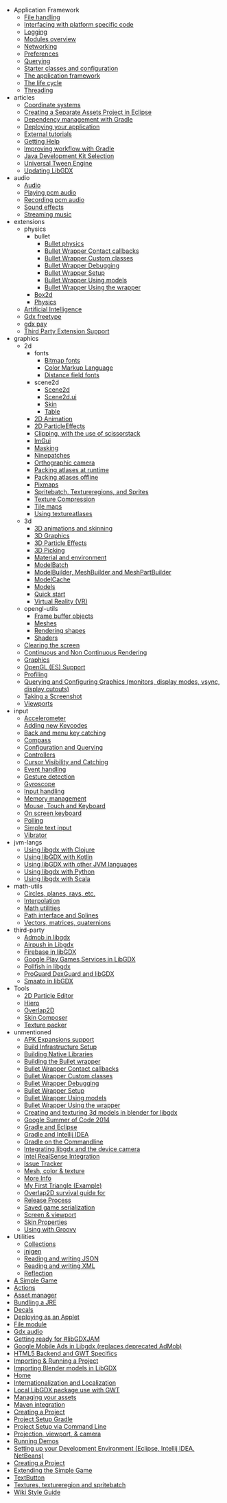 * Application Framework
  * [File handling](/wiki/app/file-handling)
  * [Interfacing with platform specific code](/wiki/app/interfacing-with-platform-specific-code)
  * [Logging](/wiki/app/logging)
  * [Modules overview](/wiki/app/modules-overview)
  * [Networking](/wiki/app/networking)
  * [Preferences](/wiki/app/preferences)
  * [Querying](/wiki/app/querying)
  * [Starter classes and configuration](/wiki/app/starter-classes-and-configuration)
  * [The application framework](/wiki/app/the-application-framework)
  * [The life cycle](/wiki/app/the-life-cycle)
  * [Threading](/wiki/app/threading)
* articles
  * [Coordinate systems](/wiki/articles/coordinate-systems)
  * [Creating a Separate Assets Project in Eclipse](/wiki/articles/creating-a-separate-assets-project-in-eclipse)
  * [Dependency management with Gradle](/wiki/articles/dependency-management-with-gradle)
  * [Deploying your application](/wiki/articles/deploying-your-application)
  * [External tutorials](/wiki/articles/external-tutorials)
  * [Getting Help](/wiki/articles/getting-help)
  * [Improving workflow with Gradle](/wiki/articles/improving-workflow-with-gradle)
  * [Java Development Kit   Selection](/wiki/articles/java-development-kit---selection)
  * [Universal Tween Engine](/wiki/articles/universal-tween-engine)
  * [Updating LibGDX](/wiki/articles/updating-libgdx)
* audio
  * [Audio](/wiki/audio/audio)
  * [Playing pcm audio](/wiki/audio/playing-pcm-audio)
  * [Recording pcm audio](/wiki/audio/recording-pcm-audio)
  * [Sound effects](/wiki/audio/sound-effects)
  * [Streaming music](/wiki/audio/streaming-music)
* extensions
  * physics
    * bullet
      * [Bullet physics](/wiki/extensions/physics/bullet/bullet-physics)
      * [Bullet Wrapper Contact callbacks](/wiki/extensions/physics/bullet/bullet-wrapper-contact-callbacks)
      * [Bullet Wrapper Custom classes](/wiki/extensions/physics/bullet/bullet-wrapper-custom-classes)
      * [Bullet Wrapper Debugging](/wiki/extensions/physics/bullet/bullet-wrapper-debugging)
      * [Bullet Wrapper Setup](/wiki/extensions/physics/bullet/bullet-wrapper-setup)
      * [Bullet Wrapper Using models](/wiki/extensions/physics/bullet/bullet-wrapper-using-models)
      * [Bullet Wrapper Using the wrapper](/wiki/extensions/physics/bullet/bullet-wrapper-using-the-wrapper)
    * [Box2d](/wiki/extensions/physics/box2d)
    * [Physics](/wiki/extensions/physics/physics)
  * [Artificial Intelligence](/wiki/extensions/artificial-intelligence)
  * [Gdx freetype](/wiki/extensions/gdx-freetype)
  * [gdx pay](/wiki/extensions/gdx-pay)
  * [Third Party Extension Support](/wiki/extensions/third-party-extension-support)
* graphics
  * 2d
    * fonts
      * [Bitmap fonts](/wiki/graphics/2d/fonts/bitmap-fonts)
      * [Color Markup Language](/wiki/graphics/2d/fonts/color-markup-language)
      * [Distance field fonts](/wiki/graphics/2d/fonts/distance-field-fonts)
    * scene2d
      * [Scene2d](/wiki/graphics/2d/scene2d/scene2d)
      * [Scene2d.ui](/wiki/graphics/2d/scene2d/scene2d.ui)
      * [Skin](/wiki/graphics/2d/scene2d/skin)
      * [Table](/wiki/graphics/2d/scene2d/table)
    * [2D Animation](/wiki/graphics/2d/2d-animation)
    * [2D ParticleEffects](/wiki/graphics/2d/2d-particleeffects)
    * [Clipping, with the use of scissorstack](/wiki/graphics/2d/clipping,-with-the-use-of-scissorstack)
    * [ImGui](/wiki/graphics/2d/imgui)
    * [Masking](/wiki/graphics/2d/masking)
    * [Ninepatches](/wiki/graphics/2d/ninepatches)
    * [Orthographic camera](/wiki/graphics/2d/orthographic-camera)
    * [Packing atlases at runtime](/wiki/graphics/2d/packing-atlases-at-runtime)
    * [Packing atlases offline](/wiki/graphics/2d/packing-atlases-offline)
    * [Pixmaps](/wiki/graphics/2d/pixmaps)
    * [Spritebatch, Textureregions, and Sprites](/wiki/graphics/2d/spritebatch,-textureregions,-and-sprites)
    * [Texture Compression](/wiki/graphics/2d/texture-compression)
    * [Tile maps](/wiki/graphics/2d/tile-maps)
    * [Using textureatlases](/wiki/graphics/2d/using-textureatlases)
  * 3d
    * [3D animations and skinning](/wiki/graphics/3d/3d-animations-and-skinning)
    * [3D Graphics](/wiki/graphics/3d/3d-graphics)
    * [3D Particle Effects](/wiki/graphics/3d/3d-particle-effects)
    * [3D Picking](/wiki/graphics/3d/3d-picking)
    * [Material and environment](/wiki/graphics/3d/material-and-environment)
    * [ModelBatch](/wiki/graphics/3d/modelbatch)
    * [ModelBuilder, MeshBuilder and MeshPartBuilder](/wiki/graphics/3d/modelbuilder,-meshbuilder-and-meshpartbuilder)
    * [ModelCache](/wiki/graphics/3d/modelcache)
    * [Models](/wiki/graphics/3d/models)
    * [Quick start](/wiki/graphics/3d/quick-start)
    * [Virtual Reality (VR)](/wiki/graphics/3d/virtual-reality-(vr))
  * opengl-utils
    * [Frame buffer objects](/wiki/graphics/opengl-utils/frame-buffer-objects)
    * [Meshes](/wiki/graphics/opengl-utils/meshes)
    * [Rendering shapes](/wiki/graphics/opengl-utils/rendering-shapes)
    * [Shaders](/wiki/graphics/opengl-utils/shaders)
  * [Clearing the screen](/wiki/graphics/clearing-the-screen)
  * [Continuous and Non Continuous Rendering](/wiki/graphics/continuous-and-non-continuous-rendering)
  * [Graphics](/wiki/graphics/graphics)
  * [OpenGL (ES) Support](/wiki/graphics/opengl-(es)-support)
  * [Profiling](/wiki/graphics/profiling)
  * [Querying and Configuring Graphics (monitors, display modes, vsync, display cutouts)](/wiki/graphics/querying-and-configuring-graphics-(monitors,-display-modes,-vsync,-display-cutouts))
  * [Taking a Screenshot](/wiki/graphics/taking-a-screenshot)
  * [Viewports](/wiki/graphics/viewports)
* input
  * [Accelerometer](/wiki/input/accelerometer)
  * [Adding new Keycodes](/wiki/input/adding-new-keycodes)
  * [Back and menu key catching](/wiki/input/back-and-menu-key-catching)
  * [Compass](/wiki/input/compass)
  * [Configuration and Querying](/wiki/input/configuration-and-querying)
  * [Controllers](/wiki/input/controllers)
  * [Cursor Visibility and Catching](/wiki/input/cursor-visibility-and-catching)
  * [Event handling](/wiki/input/event-handling)
  * [Gesture detection](/wiki/input/gesture-detection)
  * [Gyroscope](/wiki/input/gyroscope)
  * [Input handling](/wiki/input/input-handling)
  * [Memory management](/wiki/input/memory-management)
  * [Mouse, Touch and Keyboard](/wiki/input/mouse,-touch-and-keyboard)
  * [On screen keyboard](/wiki/input/on-screen-keyboard)
  * [Polling](/wiki/input/polling)
  * [Simple text input](/wiki/input/simple-text-input)
  * [Vibrator](/wiki/input/vibrator)
* jvm-langs
  * [Using libgdx with Clojure](/wiki/jvm-langs/using-libgdx-with-clojure)
  * [Using libGDX with Kotlin](/wiki/jvm-langs/using-libgdx-with-kotlin)
  * [Using libGDX with other JVM languages](/wiki/jvm-langs/using-libgdx-with-other-jvm-languages)
  * [Using libgdx with Python](/wiki/jvm-langs/using-libgdx-with-python)
  * [Using libgdx with Scala](/wiki/jvm-langs/using-libgdx-with-scala)
* math-utils
  * [Circles, planes, rays, etc.](/wiki/math-utils/circles,-planes,-rays,-etc.)
  * [Interpolation](/wiki/math-utils/interpolation)
  * [Math utilities](/wiki/math-utils/math-utilities)
  * [Path interface and Splines](/wiki/math-utils/path-interface-and-splines)
  * [Vectors, matrices, quaternions](/wiki/math-utils/vectors,-matrices,-quaternions)
* third-party
  * [Admob in libgdx](/wiki/third-party/admob-in-libgdx)
  * [Airpush in Libgdx](/wiki/third-party/airpush-in-libgdx)
  * [Firebase in libGDX](/wiki/third-party/firebase-in-libgdx)
  * [Google Play Games Services in LibGDX](/wiki/third-party/google-play-games-services-in-libgdx)
  * [Pollfish in libgdx](/wiki/third-party/pollfish-in-libgdx)
  * [ProGuard DexGuard and libGDX](/wiki/third-party/proguard-dexguard-and-libgdx)
  * [Smaato in libGDX](/wiki/third-party/smaato-in-libgdx)
* Tools
  * [2D Particle Editor](/wiki/tools/2d-particle-editor)
  * [Hiero](/wiki/tools/hiero)
  * [Overlap2D](/wiki/tools/overlap2d)
  * [Skin Composer](/wiki/tools/skin-composer)
  * [Texture packer](/wiki/tools/texture-packer)
* unmentioned
  * [APK Expansions support](/wiki/unmentioned/apk-expansions-support)
  * [Build Infrastructure Setup](/wiki/unmentioned/build-infrastructure-setup)
  * [Building Native Libraries](/wiki/unmentioned/building-native-libraries)
  * [Building the Bullet wrapper](/wiki/unmentioned/building-the-bullet-wrapper)
  * [Bullet Wrapper   Contact callbacks](/wiki/unmentioned/bullet-wrapper---contact-callbacks)
  * [Bullet Wrapper   Custom classes](/wiki/unmentioned/bullet-wrapper---custom-classes)
  * [Bullet Wrapper   Debugging](/wiki/unmentioned/bullet-wrapper---debugging)
  * [Bullet Wrapper   Setup](/wiki/unmentioned/bullet-wrapper---setup)
  * [Bullet Wrapper   Using models](/wiki/unmentioned/bullet-wrapper---using-models)
  * [Bullet Wrapper   Using the wrapper](/wiki/unmentioned/bullet-wrapper---using-the-wrapper)
  * [Creating and texturing 3d models in blender for libgdx](/wiki/unmentioned/creating-and-texturing-3d-models-in-blender-for-libgdx)
  * [Google Summer of Code 2014](/wiki/unmentioned/google-summer-of-code-2014)
  * [Gradle and Eclipse](/wiki/unmentioned/gradle-and-eclipse)
  * [Gradle and Intellij IDEA](/wiki/unmentioned/gradle-and-intellij-idea)
  * [Gradle on the Commandline](/wiki/unmentioned/gradle-on-the-commandline)
  * [Integrating libgdx and the device camera](/wiki/unmentioned/integrating-libgdx-and-the-device-camera)
  * [Intel RealSense Integration](/wiki/unmentioned/intel-realsense-integration)
  * [Issue Tracker](/wiki/unmentioned/issue-tracker)
  * [Mesh, color & texture](/wiki/unmentioned/mesh,-color-&-texture)
  * [More Info](/wiki/unmentioned/more-info)
  * [My First Triangle (Example)](/wiki/unmentioned/my-first-triangle-(example))
  * [Overlap2D survival guide for](/wiki/unmentioned/overlap2d-survival-guide-for-#libgdxjam)
  * [Release Process](/wiki/unmentioned/release-process)
  * [Saved game serialization](/wiki/unmentioned/saved-game-serialization)
  * [Screen & viewport](/wiki/unmentioned/screen-&-viewport)
  * [Skin Properties](/wiki/unmentioned/skin-properties)
  * [Using with Groovy](/wiki/unmentioned/using-with-groovy)
* Utilities
  * [Collections](/wiki/utils/collections)
  * [jnigen](/wiki/utils/jnigen)
  * [Reading and writing JSON](/wiki/utils/reading-and-writing-json)
  * [Reading and writing XML](/wiki/utils/reading-and-writing-xml)
  * [Reflection](/wiki/utils/reflection)
* [A Simple Game](/wiki/a-simple-game)
* [Actions](/wiki/actions)
* [Asset manager](/wiki/asset-manager)
* [Bundling a JRE](/wiki/bundling-a-jre)
* [Decals](/wiki/decals)
* [Deploying as an Applet](/wiki/deploying-as-an-applet)
* [File module](/wiki/file-module)
* [Gdx audio](/wiki/gdx-audio)
* [Getting ready for #libGDXJAM](/wiki/getting-ready-for-#libgdxjam)
* [Google Mobile Ads in Libgdx (replaces deprecated AdMob)](/wiki/google-mobile-ads-in-libgdx-(replaces-deprecated-admob))
* [HTML5 Backend and GWT Specifics](/wiki/html5-backend-and-gwt-specifics)
* [Importing & Running a Project](/wiki/import-and-running)
* [Importing Blender models in LibGDX](/wiki/importing-blender-models-in-libgdx)
* [Home](/wiki/index)
* [Internationalization and Localization](/wiki/internationalization-and-localization)
* [Local LibGDX package use with GWT](/wiki/local-libgdx-package-use-with-gwt)
* [Managing your assets](/wiki/managing-your-assets)
* [Maven integration](/wiki/maven-integration)
* [Creating a Project](/wiki/project-generation)
* [Project Setup Gradle](/wiki/project-setup-gradle)
* [Project Setup via Command Line](/wiki/project-setup-via-command-line)
* [Projection, viewport, & camera](/wiki/projection,-viewport,-&-camera)
* [Running Demos](/wiki/running-demos)
* [Setting up your Development Environment (Eclipse, Intellij IDEA, NetBeans)](/wiki/setting-up-your-development-environment-(eclipse,-intellij-idea,-netbeans))
* [Creating a Project](/wiki/setup)
* [Extending the Simple Game](/wiki/simple-game-extended)
* [TextButton](/wiki/textbutton)
* [Textures, textureregion and spritebatch](/wiki/textures,-textureregion-and-spritebatch)
* [Wiki Style Guide](/wiki/wiki-style-guide)
